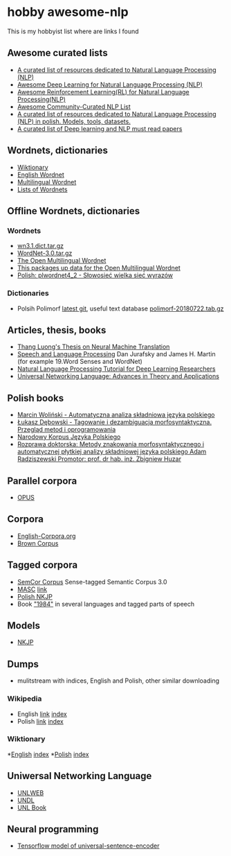 # hobby awesome-nlp
This is my hobbyist list where are links I found
## Awesome curated lists
* [A curated list of resources dedicated to Natural Language Processing (NLP) ](https://github.com/keon/awesome-nlp)
* [Awesome Deep Learning for Natural Language Processing (NLP)](https://github.com/brianspiering/awesome-dl4nlp)
* [Awesome Reinforcement Learning(RL) for Natural Language Processing(NLP)](https://github.com/adityathakker/awesome-rl-nlp)
* [Awesome Community-Curated NLP List](https://github.com/alvations/awesome-community-curated-nlp)
* [A curated list of resources dedicated to Natural Language Processing (NLP) in polish. Models, tools, datasets. ](https://github.com/ksopyla/awesome-nlp-polish)
* [A curated list of Deep learning and NLP must read papers](https://github.com/KaiyuanGao/awesome-deeplearning-nlp-papers)

## Wordnets, dictionaries
* [Wiktionary](https://www.wiktionary.org/)
* [English Wordnet](https://wordnet.princeton.edu/)
* [Multilingual Wordnet](http://compling.hss.ntu.edu.sg/omw/)
* [Lists of Wordnets](http://globalwordnet.org/resources/wordnets-in-the-world/)

## Offline Wordnets, dictionaries
### Wordnets
* [wn3.1.dict.tar.gz](https://wordnetcode.princeton.edu/)
* [WordNet-3.0.tar.gz](https://wordnetcode.princeton.edu/3.0/)
* [The Open Multilingual Wordnet](https://github.com/globalwordnet/OMW.git)
* [This packages up data for the Open Multilingual Wordnet](https://github.com/omwn/omw-data)
* [Polish: plwordnet4_2 - Słowosieć wielka sieć wyrazów](http://plwordnet.pwr.wroc.pl/wordnet/download)
### Dictionaries
* Polsih Polimorf [latest git](https://github.com/morfologik/polimorfologik), 
useful text database [polimorf-20180722.tab.gz](https://clarin-pl.eu/dspace/handle/11321/577)


## Articles, thesis, books
* [Thang Luong's Thesis on Neural Machine Translation](https://github.com/lmthang/thesis)
* [Speech and Language Processing](https://web.stanford.edu/~jurafsky/slp3/) Dan Jurafsky and James H. Martin (for example 19.Word Senses and WordNet)
* [Natural Language Processing Tutorial for Deep Learning Researchers](https://github.com/graykode/nlp-tutorial)
* [Universal Networking Language: Advances in Theory and Applications](http://www.cicling.org/2005/UNL-book/UNL.pdf)


## Polish books
* [Marcin Woliński - Automatyczna analiza składniowa języka polskiego](https://www.wuw.pl/data/include/cms/Automatyczna_analiza_skladnikowa_Wolinski_Marcin_2019.pdf)
* [Łukasz Dębowski - Tagowanie i dezambiguacja morfosyntaktyczna. Przegląd metod i oprogramowania](https://home.ipipan.waw.pl/l.debowski/docs/raporty/kropka934.pdf)
* [Narodowy Korpus Języka Polskiego](http://nkjp.pl/settings/papers/NKJP_ksiazka.pdf)
* [Rozprawa doktorska: Metody znakowania morfosyntaktycznego i automatycznej płytkiej analizy
składniowej języka polskiego Adam Radziszewski Promotor: prof. dr hab. inż. Zbigniew Huzar](https://www.dbc.wroc.pl/Content/23649/radziszewski_metody_PhD.pdf)
 

## Parallel corpora
* [OPUS](http://opus.nlpl.eu/)

## Corpora
* [English-Corpora.org](https://www.english-corpora.org/)
* [Brown Corpus](http://www.nltk.org/nltk_data/)

## Tagged corpora
* [SemCor Corpus](https://www.kaggle.com/nltkdata/semcor-corpus/data) Sense-tagged Semantic Corpus 3.0
* [MASC](https://anc.org/data/masc/downloads/data-download/) [link](https://www.anc.org/MASC/download/MASC-3.0.0.tgz)
* [Polish NKJP](http://clip.ipipan.waw.pl/NationalCorpusOfPolish)
* Book ["1984"](https://www.clarin.si/repository/xmlui/handle/11356/1043)
in several languages and tagged parts of speech

## Models
* [NKJP](http://dsmodels.nlp.ipipan.waw.pl/)

## Dumps
* mulitstream with indices, English and Polish, other similar downloading
### Wikipedia
* English [link](https://dumps.wikimedia.org/enwiki/latest/enwiki-latest-pages-articles-multistream.xml.bz2) 
 [index](https://dumps.wikimedia.org/enwiki/latest/enwiki-latest-pages-articles-multistream-index.txt.bz2)
* Polish [link](https://dumps.wikimedia.org/plwiki/latest/plwiki-latest-pages-articles-multistream.xml.bz2) 
 [index](https://dumps.wikimedia.org/plwiki/latest/plwiki-latest-pages-articles-multistream-index.txt.bz2)

### Wiktionary
*[English](https://dumps.wikimedia.org/enwiktionary/latest/enwiktionary-latest-pages-articles-multistream.xml.bz2) 
[index](https://dumps.wikimedia.org/enwiktionary/latest/enwiktionary-latest-pages-articles-multistream-index.txt.bz2)
*[Polish](https://dumps.wikimedia.org/plwiktionary/latest/plwiktionary-latest-pages-articles-multistream.xml.bz2) 
[index](https://dumps.wikimedia.org/plwiktionary/latest/plwiktionary-latest-pages-articles-multistream-index.txt.bz2)

## Uniwersal Networking Language
* [UNLWEB](http://www.unlweb.net/unlweb/)
* [UNDL](http://www.undl.org/)
* [UNL Book](https://www.cicling.org/2005/UNL-book/)

## Neural programming
* [Tensorflow model of universal-sentence-encoder](https://tfhub.dev/google/universal-sentence-encoder/1)


